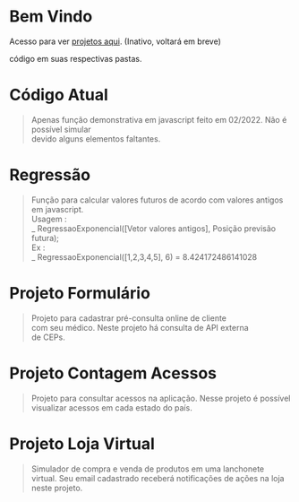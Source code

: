 Bem Vindo
============================================================================
Acesso para ver [projetos aqui](https://repositoriooiler.com.br/). (Inativo, voltará em breve)  

código em suas respectivas pastas.

Código Atual
============================================================================
> Apenas função demonstrativa em javascript feito em 02/2022. Não é possível simular  
devido alguns elementos faltantes.

Regressão
============================================================================
> Função para calcular valores futuros de acordo com valores antigos em javascript.  
> Usagem :  
_ RegressaoExponencial([Vetor valores antigos], Posição previsão futura);  
> Ex :  
_ RegressaoExponencial([1,2,3,4,5], 6) = 8.424172486141028

Projeto Formulário
============================================================================
> Projeto para cadastrar pré-consulta online de cliente  
com seu  médico.  Neste  projeto há consulta de API  externa  
de CEPs.  

Projeto Contagem Acessos
============================================================================
> Projeto para consultar acessos na aplicação. Nesse projeto é possível   
visualizar acessos em cada estado do país.  

Projeto Loja Virtual
============================================================================
> Simulador de compra e venda de produtos em uma lanchonete  
virtual. Seu email cadastrado receberá notificações de ações na loja  
neste projeto.







